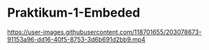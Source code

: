 # Praktikum-1-Embeded


https://user-images.githubusercontent.com/118701655/203078673-91153a96-dd16-40f5-8753-3d6b691d2bb9.mp4

